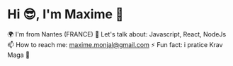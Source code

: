 # Hi 😎, I'm Maxime 👋


 🌍 I'm from Nantes (FRANCE)
 💬 Let's talk about: Javascript, React, NodeJs
 📫 How to reach me: maxime.monjal@gmail.com
 ⚡ Fun fact: i pratice Krav Maga 👊 
 

